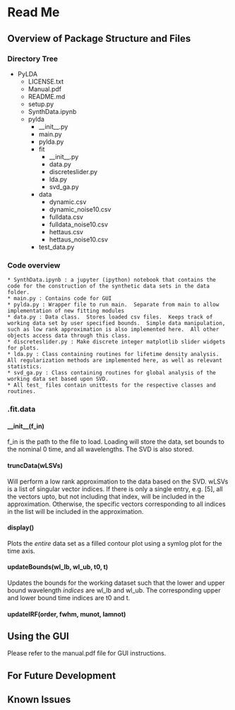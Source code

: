 # Read Me

## Overview of Package Structure and Files
### Directory Tree
* PyLDA
  * LICENSE.txt
  * Manual.pdf
  * README.md
  * setup.py
  * SynthData.ipynb
  * pylda
    * \_\_init\_\_.py
    * main.py
    * pylda.py
    * fit
      * \_\_init\_\_.py
      * data.py
      * discreteslider.py
      * lda.py
      * svd_ga.py
    * data
      * dynamic.csv
      * dynamic_noise10.csv
      * fulldata.csv
      * fulldata_noise10.csv
      * hettaus.csv
      * hettaus_noise10.csv
    * test_data.py

### Code overview
    * SynthData.ipynb : a jupyter (ipython) notebook that contains the code for the construction of the synthetic data sets in the data folder.
    * main.py : Contains code for GUI
    * pylda.py : Wrapper file to run main.  Separate from main to allow implementation of new fitting modules
    * data.py : Data class.  Stores loaded csv files.  Keeps track of working data set by user specified bounds.  Simple data manipulation, such as low rank approximation is also implemented here.  All other objects access data through this class.
    * discreteslider.py : Make discrete integer matplotlib slider widgets for plots.
    * lda.py : Class containing routines for lifetime density analysis.  All regularization methods are implemented here, as well as relevant statistics.
    * svd_ga.py : Class containing routines for global analysis of the working data set based upon SVD.
    * All test_ files contain unittests for the respective classes and routines.

### .fit.data
#### \_\_init\_\_(f_in)
f_in is the path to the file to load.  Loading will store the data, set bounds to the nominal 0 time, and all wavelengths.  The SVD is also stored.

#### truncData(wLSVs)
Will perform a low rank approximation to the data based on the SVD.  wLSVs is a list of singular vector indices.  If there is only a single entry, e.g. [5], all the vectors upto, but not including that index, will be included in the approximation.  Otherwise, the specific vectors corresponding to all indices in the list will be included in the approximation.

#### display()
Plots the *entire* data set as a filled contour plot using a symlog plot for the time axis.

#### updateBounds(wl_lb, wl_ub, t0, t)
Updates the bounds for the working dataset such that the lower and upper bound wavelength *indices* are wl_lb and wl_ub.  The corresponding upper and lower bound time indices are t0 and t.

#### updateIRF(order, fwhm, munot, lamnot)

## Using the GUI
Please refer to the manual.pdf file for GUI instructions.

## For Future Development

## Known Issues
